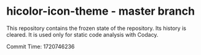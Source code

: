 # hicolor-icon-theme - master branch

This repository contains the frozen state of the repository.
Its history is cleared. It is used only for static code
analysis with Codacy.

Commit Time: 1720746236